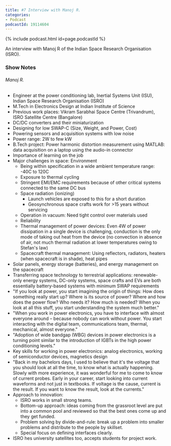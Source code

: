```yaml
---
title: #7 Interview with Manoj R.
categories:
- Podcast
podcastId: 19114604
---
```


{% include podcast.html id=page.podcastId %}

An interview with Manoj R of the Indian Space Research Organisation (ISRO).

<!-- more -->
### Show Notes
###### Manoj R.
-   Engineer at the power conditioning lab, Inertial Systems Unit (ISU), Indian Space Research Organisation (ISRO)
-   M.Tech in Electronics Design at Indian Institute of Science
-   Previous work places: Vikram Sarabhai Space Centre (Trivandrum), ISRO Satellite Centre (Bangalore)
-   DC/DC converters and their miniaturization
-   Designing for low SWAP-C (Size, Weight, and Power, Cost)
-   Powering sensors and acquisition systems with low noise
-   Power range: 2W to few kW
-   B.Tech project: Power harmonic distortion measurement using MATLAB: data acquisition on a laptop using the audio-in connector
-   Importance of learning on the job
-   Major challenges in space: Environment
    -   Being within specification in a wide ambient temperature range: -40C to 120C
    -   Exposure to thermal cycling
    -   Stringent EMI/EMC requirements because of other critical systems connected to the same DC bus
    -   Space radiation (ionizing)
	    -   Launch vehicles are exposed to this for a short duration
	    -   Geosynchronous space crafts work for >15 years without servicing
    -   Operation in vacuum: Need tight control over materials used
    -   Reliability
    -   Thermal management of power devices: Even 4W of power dissipation in a single device is challenging, conduction is  the only mode of taking out heat from the device (no convection in absence of air, not much thermal radiation at lower temperatures owing to Stefan's law)
    -   Spacecraft thermal management: Using reflectors, radiators, heaters (when spacecraft is in shade), heat pipes 
-   Solar panels, energy storage (batteries), and energy management on
    the spacecraft
-   Transferring space technology to terrestrial applications:
    renewable-only energy systems, DC-only systems, space crafts and EVs
    are both essentially battery-based systems with minimum SWAP
    requirements
-   "If you look at power, you start imagining the origin of things:
    How does something really start up? Where is its source of power?
    Where and how does the power flow? Who needs it? How much is needed?
    When you look at all this stuff, you start understanding the system
    much better."
-   "When you work in power electronics, you have to interface with
    almost everyone around – because nobody can work without power.
    You start interacting with the digital team, communications team,
    thermal, mechanical, almost everyone."
-   "Adoption of wide bandgap (WBG) devices in power electronics is a
    turning point similar to the introduction of IGBTs in the high power
    conditioning levels."
-   Key skills for working in power electronics: analog electronics,
    working of semiconductor devices, magnetics design
-   "Back in my bachelors days, I used to believe that it's the voltage that you should look at all the time, to know what is actually happening. Slowly with more experience, it was wonderful    for me to come to know of current probes. Early in your career,     start looking into current waveforms and not just in textbooks. If     voltage is the cause, current is the result. If you want to know the     result, look at the currents."
-   Approach to innovation:
    -   ISRO works in small strong teams.
    -   Bottom-up approach: ideas coming from the grassroot level are  put into a common pool and reviewed so that the best ones come  up and they get funded.
    -   Problem solving by divide-and-rule: break up a problem into smaller problems and distribute to the people by skillset. 
    -   Special focus on defining interfaces clearly.
-   ISRO 
hes university satellites too, accepts students for project work.
